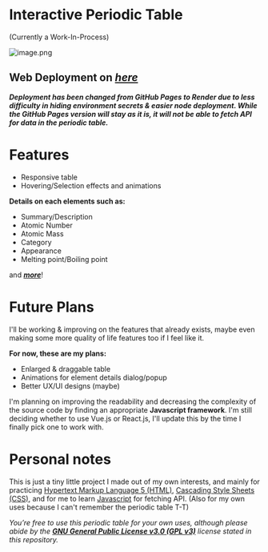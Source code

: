 # Interactive Periodic Table

(Currently a Work-In-Process)

![image.png](https://media.discordapp.net/attachments/697244690847891597/1429075651704524960/image.png?ex=68f4d1ea&is=68f3806a&hm=268f6770bc8877fd15652d96d1f14319c7102cc041400b37c6bf556162b65884&=&format=webp&quality=lossless&width=1288&height=800)

## Web Deployment on ***[here](https://interactive-periodic-table-9h8r.onrender.com/)***
***Deployment has been changed from GitHub Pages to Render due to less difficulty in hiding environment secrets & easier node deployment. While the GitHub Pages version will stay as it is, it will not be able to fetch API for data in the periodic table.***

# Features

- Responsive table
- Hovering/Selection effects and animations

**Details on each elements such as:**

- Summary/Description
- Atomic Number
- Atomic Mass
- Category
- Appearance
- Melting point/Boiling point

and ***[more](FEATURES.md)***!

# Future Plans
I'll be working & improving on the features that already exists, maybe even making some more quality of life features too if I feel like it.

**For now, these are my plans:**

- Enlarged & draggable table
- Animations for element details dialog/popup
- Better UX/UI designs (maybe)

I'm planning on improving the readability and decreasing the complexity of the source code by finding an appropriate **Javascript framework**. I'm still deciding whether to use Vue.js or React.js, I'll update this by the time I finally pick one to work with.

# Personal notes

This is just a tiny little project I made out of my own interests, and mainly for practicing [Hypertext Markup Language 5 (HTML)](https://www.w3.org/html/), [Cascading Style Sheets (CSS)](https://www.w3schools.com/css/), and for me to learn [Javascript](https://developer.mozilla.org/en-US/docs/Web/JavaScript) for fetching API. (Also for my own uses because I can't remember the periodic table T-T)

*You’re free to use this periodic table for your own uses, although please abide by the **[GNU General Public License v3.0 (GPL v3)](https://www.gnu.org/licenses/gpl-3.0.en.html)** license stated in this repository.*